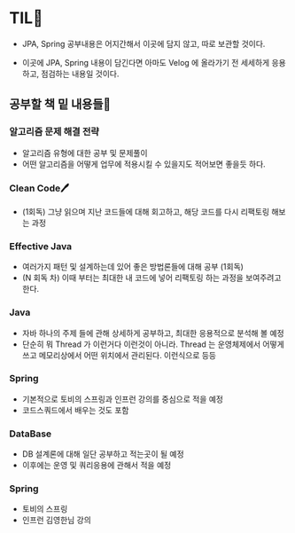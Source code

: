 # TIL📅

- JPA, Spring 공부내용은 어지간해서 이곳에 담지 않고, 따로 보관할 것이다.

- 이곳에 JPA, Spring 내용이 담긴다면 아마도 Velog 에 올라가기 전 세세하게 응용하고, 점검하는 내용일 것이다.

## 공부할 책 밑 내용들📕

### 알고리즘 문제 해결 전략

- 알고리즘 유형에 대한 공부 및 문제풀이
- 어떤 알고리즘을 어떻게 업무에 적용시킬 수 있을지도 적어보면 좋을듯 하다.

### Clean Code🖊

- (1회독) 그냥 읽으며 지난 코드들에 대해 회고하고, 해당 코드를 다시 리팩토링 해보는 과정

### Effective Java

- 여러가지 패턴 및 설계하는데 있어 좋은 방법론들에 대해 공부 (1회독)
- (N 회독 차) 이때 부터는 최대한 내 코드에 넣어 리팩토링 하는 과정을 보여주려고 한다.

### Java

- 자바 하나의 주제 들에 관해 상세하게 공부하고, 최대한 응용적으로 분석해 볼 예정
- 단순히 뭐 Thread 가 이런거다 이런것이 아니라. Thread 는 운영체제에서 어떻게 쓰고 메모리상에서 어떤 위치에서 관리된다. 이런식으로 등등

### Spring

- 기본적으로 토비의 스프링과 인프런 강의를 중심으로 적을 예정
- 코드스쿼드에서 배우는 것도 포함

### DataBase

- DB 설계론에 대해 일단 공부하고 적는곳이 될 예정
- 이후에는 운영 및 쿼리응용에 관해서 적을 예정

### Spring

- 토비의 스프링
- 인프런 김영한님 강의

